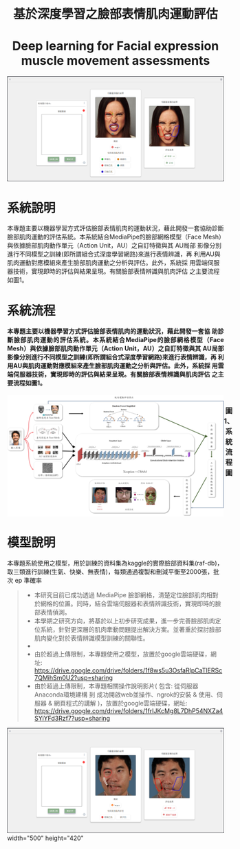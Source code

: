 <h1 align="center" >基於深度學習之臉部表情肌肉運動評估</h1>
<h1 align="center" >Deep learning for Facial expression muscle movement assessments</h1>

<div style="display: flex ;" align="center">
    <img src="Abstract-Image/圖片a.png" alt="網頁實機畫面"  />
</div>

# 系統說明
本專題主要以機器學習方式評估臉部表情肌肉的運動狀況，藉此開發一套協助診斷臉部肌肉運動的評估系統。本系統結合MediaPipe的臉部網格模型（Face 
Mesh）與依據臉部肌肉動作單元（Action Unit，AU）之自訂特徵與其 AU局部
影像分別進行不同模型之訓練(即所謂組合式深度學習網路)來進行表情辨識，再
利用AU與肌肉運動對應模組來產生臉部肌肉運動之分析與評估。此外，系統採
用雲端伺服器技術，實現即時的評估與結果呈現。有關臉部表情辨識與肌肉評估
之主要流程如圖1。

# 系統流程
<h4 style="text-align: justify;">本專題主要以機器學習方式評估臉部表情肌肉的運動狀況，藉此開發一套協
助診斷臉部肌肉運動的評估系統。本系統結合MediaPipe的臉部網格模型（Face 
Mesh）與依據臉部肌肉動作單元（Action Unit，AU）之自訂特徵與其 AU局部
影像分別進行不同模型之訓練(即所謂組合式深度學習網路)來進行表情辨識，再
利用AU與肌肉運動對應模組來產生臉部肌肉運動之分析與評估。此外，系統採
用雲端伺服器技術，實現即時的評估與結果呈現。有關臉部表情辨識與肌肉評估
之主要流程如圖1。 </h4>

<div style="display: flex ;" align="center">
    <img src="Abstract-Image/流程圖.png" alt="系統流程"  />
    <h3>圖1、系統流程圖</h3>
</div>

# 模型說明
本專題系統使用之模型，用於訓練的資料集為kaggle的實際臉部資料集(raf-db)，取三類進行訓練(生氣、快樂、無表情)，每類通過複製和刪減平衡至2000張，批次 ep 準確率



>- 本研究目前已成功透過 MediaPipe 臉部網格，清楚定位臉部肌肉相對於網格的位置。同時，結合雲端伺服器和表情辨識技術，實現即時的臉部表情偵測。
>- 本學期之研究方向，將基於以上初步研究成果，進一步完善臉部肌肉定位系統，針對更深層的肌肉牽動問題提出解決方案。並著重於探討臉部肌肉變化對於表情辨識模型訓練的關聯性。
>- 
>- 由於超過上傳限制，本專題使用之模型，放置於google雲端硬碟，網址: https://drive.google.com/drive/folders/1f8ws5u3OsfaRlpCaTlERSc7QMihSm0U2?usp=sharing
>- 由於超過上傳限制，本專題相關操作說明影片( 包含: 從伺服器Anaconda環境建構 到 成功開啟web並操作、ngrok的安裝 & 使用、伺服器 & 網頁程式的講解 )，放置於google雲端硬碟，網址: https://drive.google.com/drive/folders/1frIJKcMg8L7DhP54NXZa4SYiYFd3Rzf7?usp=sharing
 <img src="Abstract-Image/圖片b.png" alt="圖片b"  />
 width="500" height="420"
